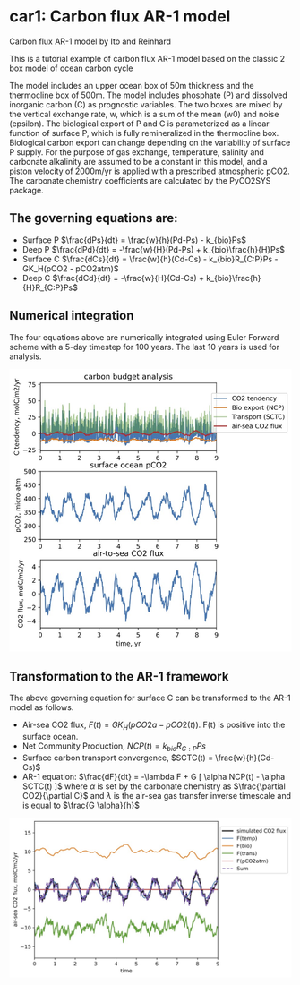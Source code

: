 # car1: Carbon flux AR-1 model

Carbon flux AR-1 model by Ito and Reinhard

This is a tutorial example of carbon flux AR-1 model based on the classic 2 box model of ocean carbon cycle

The model includes an upper ocean box of 50m thickness and the thermocline box of 500m. The model includes phosphate (P) and dissolved inorganic carbon (C) as prognostic variables. The two boxes are mixed by the vertical exchange rate, w, which is a sum of the mean (w0) and noise (epsilon). The biological export of P and C is parameterized as a linear function of surface P, which is fully remineralized in the thermocline box. Biological carbon export can change depending on the variability of surface P supply. For the purpose of gas exchange, temperature, salinity and carbonate alkalinity are assumed to be a constant in this model, and a piston velocity of 2000m/yr is applied with a prescribed atmospheric pCO2. The carbonate chemistry coefficients are calculated by the PyCO2SYS package. 

## The governing equations are: 
- Surface P $\frac{dPs}{dt} = \frac{w}{h}(Pd-Ps) - k_{bio}Ps$
- Deep P $\frac{dPd}{dt} = -\frac{w}{H}(Pd-Ps) + k_{bio}\frac{h}{H}Ps$
- Surface C $\frac{dCs}{dt} = \frac{w}{h}(Cd-Cs) - k_{bio}R_{C:P}Ps - GK_H(pCO2 - pCO2atm)$
- Deep C $\frac{dCd}{dt} = -\frac{w}{H}(Cd-Cs) + k_{bio}\frac{h}{H}R_{C:P}Ps$

## Numerical integration
The four equations above are numerically integrated using Euler Forward scheme with a 5-day timestep for 100 years. The last 10 years is used for analysis. 

![alt text](https://github.com/takaito1/car1/blob/main/fig1.jpg?raw=true)

## Transformation to the AR-1 framework
The above governing equation for surface C can be transformed to the AR-1 model as follows. 
- Air-sea CO2 flux, $F(t) = GK_H(pCO2a - pCO2(t))$. F(t) is positive into the surface ocean. 
- Net Community Production, $NCP(t) = k_{bio}R_{C:P}Ps$
- Surface carbon transport convergence, $SCTC(t) = \frac{w}{h}(Cd-Cs)$
- AR-1 equation: $\frac{dF}{dt} = -\lambda F + G [ \alpha NCP(t) - \alpha SCTC(t) ]$ where $\alpha$ is set by the carbonate chemistry as $\frac{\partial CO2}{\partial C}$ and $\lambda$ is the air-sea gas transfer inverse timescale and is equal to $\frac{G \alpha}{h}$

![alt text](https://github.com/takaito1/car1/blob/main/fig2.jpg?raw=true)

